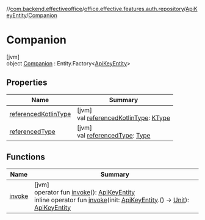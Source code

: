 //[com.backend.effectiveoffice](../../../../index.md)/[office.effective.features.auth.repository](../../index.md)/[ApiKeyEntity](../index.md)/[Companion](index.md)

# Companion

[jvm]\
object [Companion](index.md) : Entity.Factory&lt;[ApiKeyEntity](../index.md)&gt;

## Properties

| Name | Summary |
|---|---|
| [referencedKotlinType](../../../office.effective.features.workspace.repository/-workspace-zones/index.md#1580874516%2FProperties%2F-1216412040) | [jvm]<br>val [referencedKotlinType](../../../office.effective.features.workspace.repository/-workspace-zones/index.md#1580874516%2FProperties%2F-1216412040): [KType](https://kotlinlang.org/api/latest/jvm/stdlib/kotlin.reflect/-k-type/index.html) |
| [referencedType](../../../office.effective.features.workspace.repository/-workspace-zones/index.md#-1165976043%2FProperties%2F-1216412040) | [jvm]<br>val [referencedType](../../../office.effective.features.workspace.repository/-workspace-zones/index.md#-1165976043%2FProperties%2F-1216412040): [Type](https://docs.oracle.com/javase/8/docs/api/java/lang/reflect/Type.html) |

## Functions

| Name | Summary |
|---|---|
| [invoke](../../../office.effective.features.workspace.repository/-workspace-zone-entity/-companion/index.md#-1863046006%2FFunctions%2F-1216412040) | [jvm]<br>operator fun [invoke](../../../office.effective.features.workspace.repository/-workspace-zone-entity/-companion/index.md#-1863046006%2FFunctions%2F-1216412040)(): [ApiKeyEntity](../index.md)<br>inline operator fun [invoke](index.md#368378463%2FFunctions%2F-1216412040)(init: [ApiKeyEntity](../index.md).() -&gt; [Unit](https://kotlinlang.org/api/latest/jvm/stdlib/kotlin/-unit/index.html)): [ApiKeyEntity](../index.md) |
